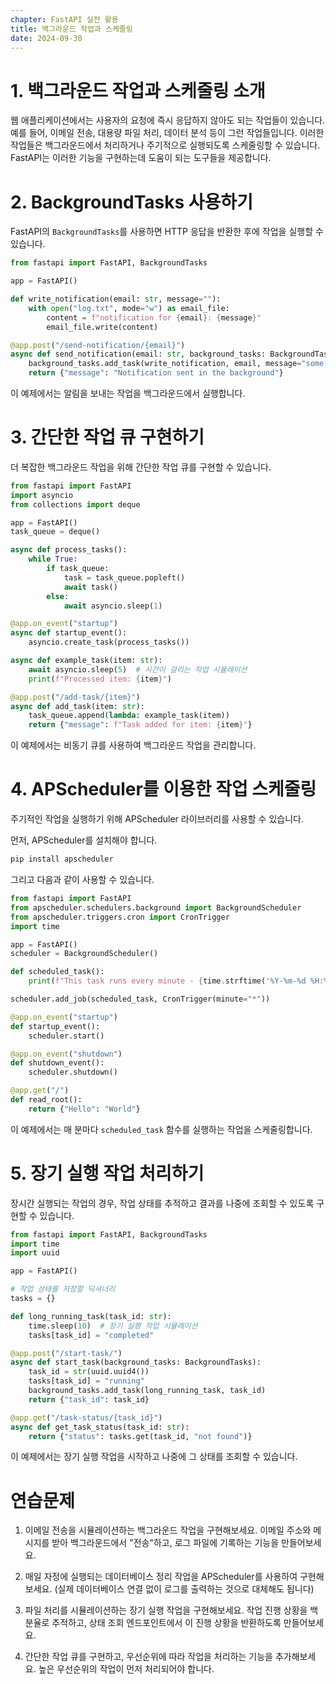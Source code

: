 ```yaml
---
chapter: FastAPI 실전 활용
title: 백그라운드 작업과 스케줄링
date: 2024-09-30
---
```


# 1. 백그라운드 작업과 스케줄링 소개

웹 애플리케이션에서는 사용자의 요청에 즉시 응답하지 않아도 되는 작업들이 있습니다. 예를 들어, 이메일 전송, 대용량 파일 처리, 데이터 분석 등이 그런 작업들입니다. 이러한 작업들은 백그라운드에서 처리하거나 주기적으로 실행되도록 스케줄링할 수 있습니다. FastAPI는 이러한 기능을 구현하는데 도움이 되는 도구들을 제공합니다.

# 2. BackgroundTasks 사용하기

FastAPI의 `BackgroundTasks`를 사용하면 HTTP 응답을 반환한 후에 작업을 실행할 수 있습니다.

```python
from fastapi import FastAPI, BackgroundTasks

app = FastAPI()

def write_notification(email: str, message=""):
    with open("log.txt", mode="w") as email_file:
        content = f"notification for {email}: {message}"
        email_file.write(content)

@app.post("/send-notification/{email}")
async def send_notification(email: str, background_tasks: BackgroundTasks):
    background_tasks.add_task(write_notification, email, message="some notification")
    return {"message": "Notification sent in the background"}
```

이 예제에서는 알림을 보내는 작업을 백그라운드에서 실행합니다.

# 3. 간단한 작업 큐 구현하기

더 복잡한 백그라운드 작업을 위해 간단한 작업 큐를 구현할 수 있습니다.

```python
from fastapi import FastAPI
import asyncio
from collections import deque

app = FastAPI()
task_queue = deque()

async def process_tasks():
    while True:
        if task_queue:
            task = task_queue.popleft()
            await task()
        else:
            await asyncio.sleep(1)

@app.on_event("startup")
async def startup_event():
    asyncio.create_task(process_tasks())

async def example_task(item: str):
    await asyncio.sleep(5)  # 시간이 걸리는 작업 시뮬레이션
    print(f"Processed item: {item}")

@app.post("/add-task/{item}")
async def add_task(item: str):
    task_queue.append(lambda: example_task(item))
    return {"message": f"Task added for item: {item}"}
```

이 예제에서는 비동기 큐를 사용하여 백그라운드 작업을 관리합니다.

# 4. APScheduler를 이용한 작업 스케줄링

주기적인 작업을 실행하기 위해 APScheduler 라이브러리를 사용할 수 있습니다.

먼저, APScheduler를 설치해야 합니다.

```bash
pip install apscheduler
```

그리고 다음과 같이 사용할 수 있습니다.

```python
from fastapi import FastAPI
from apscheduler.schedulers.background import BackgroundScheduler
from apscheduler.triggers.cron import CronTrigger
import time

app = FastAPI()
scheduler = BackgroundScheduler()

def scheduled_task():
    print(f"This task runs every minute - {time.strftime('%Y-%m-%d %H:%M:%S')}")

scheduler.add_job(scheduled_task, CronTrigger(minute="*"))

@app.on_event("startup")
def startup_event():
    scheduler.start()

@app.on_event("shutdown")
def shutdown_event():
    scheduler.shutdown()

@app.get("/")
def read_root():
    return {"Hello": "World"}
```

이 예제에서는 매 분마다 `scheduled_task` 함수를 실행하는 작업을 스케줄링합니다.

# 5. 장기 실행 작업 처리하기

장시간 실행되는 작업의 경우, 작업 상태를 추적하고 결과를 나중에 조회할 수 있도록 구현할 수 있습니다.

```python
from fastapi import FastAPI, BackgroundTasks
import time
import uuid

app = FastAPI()

# 작업 상태를 저장할 딕셔너리
tasks = {}

def long_running_task(task_id: str):
    time.sleep(10)  # 장기 실행 작업 시뮬레이션
    tasks[task_id] = "completed"

@app.post("/start-task/")
async def start_task(background_tasks: BackgroundTasks):
    task_id = str(uuid.uuid4())
    tasks[task_id] = "running"
    background_tasks.add_task(long_running_task, task_id)
    return {"task_id": task_id}

@app.get("/task-status/{task_id}")
async def get_task_status(task_id: str):
    return {"status": tasks.get(task_id, "not found")}
```

이 예제에서는 장기 실행 작업을 시작하고 나중에 그 상태를 조회할 수 있습니다.

# 연습문제

1. 이메일 전송을 시뮬레이션하는 백그라운드 작업을 구현해보세요. 이메일 주소와 메시지를 받아 백그라운드에서 "전송"하고, 로그 파일에 기록하는 기능을 만들어보세요.

2. 매일 자정에 실행되는 데이터베이스 정리 작업을 APScheduler를 사용하여 구현해보세요. (실제 데이터베이스 연결 없이 로그를 출력하는 것으로 대체해도 됩니다)

3. 파일 처리를 시뮬레이션하는 장기 실행 작업을 구현해보세요. 작업 진행 상황을 백분율로 추적하고, 상태 조회 엔드포인트에서 이 진행 상황을 반환하도록 만들어보세요.

4. 간단한 작업 큐를 구현하고, 우선순위에 따라 작업을 처리하는 기능을 추가해보세요. 높은 우선순위의 작업이 먼저 처리되어야 합니다.
